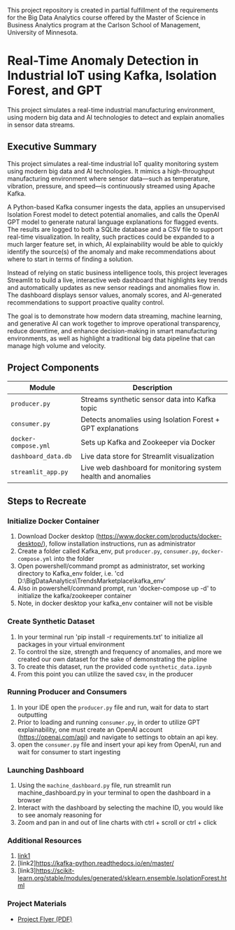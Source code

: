 This project repository is created in partial fulfillment of the requirements for the Big Data Analytics course offered by the Master of Science in Business Analytics program at the Carlson School of Management, University of Minnesota.

# Real-Time Anomaly Detection in Industrial IoT using Kafka, Isolation Forest, and GPT

This project simulates a real-time industrial manufacturing environment, using modern big data and AI technologies to detect and explain anomalies in sensor data streams.

## Executive Summary

This project simulates a real-time industrial IoT quality monitoring system using modern big data and AI technologies. It mimics a high-throughput manufacturing environment where sensor data—such as temperature, vibration, pressure, and speed—is continuously streamed using Apache Kafka.

A Python-based Kafka consumer ingests the data, applies an unsupervised Isolation Forest model to detect potential anomalies, and calls the OpenAI GPT model to generate natural language explanations for flagged events. The results are logged to both a SQLite database and a CSV file to support real-time visualization. In reality, such practices could be expanded to a much larger feature set, in which, AI explainability would be able to quickly identify the source(s) of the anomaly and make recommendations about where to start in terms of finding a solution.

Instead of relying on static business intelligence tools, this project leverages Streamlit to build a live, interactive web dashboard that highlights key trends and automatically updates as new sensor readings and anomalies flow in. The dashboard displays sensor values, anomaly scores, and AI-generated recommendations to support proactive quality control.

The goal is to demonstrate how modern data streaming, machine learning, and generative AI can work together to improve operational transparency, reduce downtime, and enhance decision-making in smart manufacturing environments, as well as highlight a traditional big data pipeline that can manage high volume and velocity.

## Project Components

| Module               | Description                                                     |
|----------------------|-----------------------------------------------------------------|                      
| `producer.py`        | Streams synthetic sensor data into Kafka topic                  |
| `consumer.py`        | Detects anomalies using Isolation Forest + GPT explanations     |
| `docker-compose.yml` | Sets up Kafka and Zookeeper via Docker                          |
| `dashboard_data.db`  | Live data store for Streamlit visualization                     |
| `streamlit_app.py`   | Live web dashboard for monitoring system health and anomalies   |

## Steps to Recreate

### Initialize Docker Container
1. Download Docker desktop (https://www.docker.com/products/docker-desktop/), follow installation instructions, run as administrator
2. Create a folder called Kafka_env, put `producer.py`, `consumer.py`, `docker-compose.yml` into the folder
3. Open powershell/command prompt as administrator, set working directory to Kafka_env folder, i.e. 'cd D:\BigDataAnalytics\TrendsMarketplace\kafka_env'  
4. Also in powershell/command prompt, run 'docker-compose up -d' to initialize the kafka/zookeeper container
5. Note, in docker desktop your kafka_env container will not be visible 

### Create Synthetic Dataset
1. In your terminal run 'pip install -r requirements.txt' to initialize all packages in your virtual environment
2. To control the size, strength and frequency of anomalies, and more we created our own dataset for the sake of demonstrating the pipline
3. To create this dataset, run the provided code `synthetic_data.ipynb`
4. From this point you can utilize the saved csv, in the producer

### Running Producer and Consumers
1. In your IDE open the `producer.py` file and run, wait for data to start outputting
2. Prior to loading and running `consumer.py`, in order to utilize GPT explainability, one must create an OpenAI account (https://openai.com/api) and navigate to settings to obtain an api key.
3. open the `consumer.py` file and insert your api key from OpenAI, run and wait for consumer to start ingesting

### Launching Dashboard
1. Using the `machine_dashboard.py` file, run streamlit run machine_dashboard.py in your terminal to open the dashboard in a browser
2. Interact with the dashboard by selecting the machine ID, you would like to see anomaly reasoning for
3. Zoom and pan in and out of line charts with ctrl + scroll or ctrl + click

### Additional Resources
1. [link1](https://docs.streamlit.io/)
2. [link2]https://kafka-python.readthedocs.io/en/master/
3. [link3]https://scikit-learn.org/stable/modules/generated/sklearn.ensemble.IsolationForest.html


### Project Materials
- [Project Flyer (PDF)](./project_flyer.pdf)


